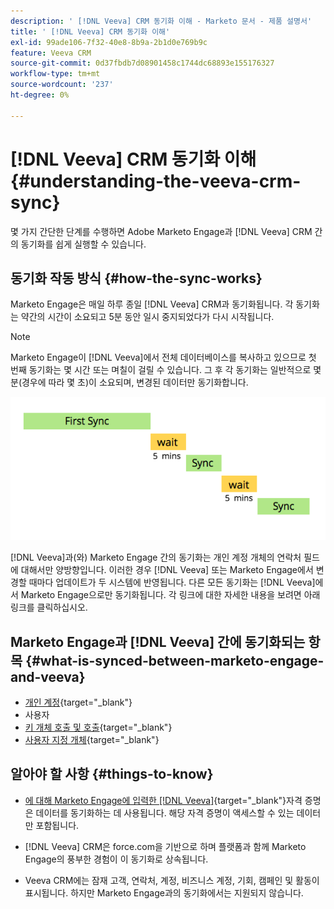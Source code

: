 ```yaml
---
description: ' [!DNL Veeva] CRM 동기화 이해 - Marketo 문서 - 제품 설명서'
title: ' [!DNL Veeva] CRM 동기화 이해'
exl-id: 99ade106-7f32-40e8-8b9a-2b1d0e769b9c
feature: Veeva CRM
source-git-commit: 0d37fbdb7d08901458c1744dc68893e155176327
workflow-type: tm+mt
source-wordcount: '237'
ht-degree: 0%

---
```


# [!DNL Veeva] CRM 동기화 이해 {#understanding-the-veeva-crm-sync}

몇 가지 간단한 단계를 수행하면 Adobe Marketo Engage과 [!DNL Veeva] CRM 간의 동기화를 쉽게 실행할 수 있습니다.

## 동기화 작동 방식 {#how-the-sync-works}

Marketo Engage은 매일 하루 종일 [!DNL Veeva] CRM과 동기화됩니다. 각 동기화는 약간의 시간이 소요되고 5분 동안 일시 중지되었다가 다시 시작됩니다.

>[!NOTE]
>
>Marketo Engage이 [!DNL Veeva]에서 전체 데이터베이스를 복사하고 있으므로 첫 번째 동기화는 몇 시간 또는 며칠이 걸릴 수 있습니다. 그 후 각 동기화는 일반적으로 몇 분(경우에 따라 몇 초)이 소요되며, 변경된 데이터만 동기화합니다.

![](assets/understanding-the-veeva-sync-1.png)

[!DNL Veeva]과(와) Marketo Engage 간의 동기화는 개인 계정 개체의 연락처 필드에 대해서만 양방향입니다. 이러한 경우 [!DNL Veeva] 또는 Marketo Engage에서 변경할 때마다 업데이트가 두 시스템에 반영됩니다. 다른 모든 동기화는 [!DNL Veeva]에서 Marketo Engage으로만 동기화됩니다. 각 링크에 대한 자세한 내용을 보려면 아래 링크를 클릭하십시오.

## Marketo Engage과 [!DNL Veeva] 간에 동기화되는 항목 {#what-is-synced-between-marketo-engage-and-veeva}

* [개인 계정](/help/marketo/product-docs/crm-sync/veeva-crm-sync/sync-details/person-account-sync-faq.md){target="_blank"}
* 사용자
* [키 개체 호출 및 호출](/help/marketo/product-docs/crm-sync/veeva-crm-sync/sync-details/syncing-call-and-call-key-messages.md){target="_blank"}
* [사용자 지정 개체](/help/marketo/product-docs/crm-sync/veeva-crm-sync/sync-details/custom-object-sync.md){target="_blank"}

## 알아야 할 사항 {#things-to-know}

* [에 대해 Marketo Engage에 입력한  [!DNL Veeva]](/help/marketo/product-docs/crm-sync/salesforce-sync/setup/enterprise-unlimited-edition/step-2-of-3-create-a-salesforce-user-for-marketo-enterprise-unlimited.md){target="_blank"}자격 증명은 데이터를 동기화하는 데 사용됩니다. 해당 자격 증명이 액세스할 수 있는 데이터만 포함됩니다.

* [!DNL Veeva] CRM은 force.com을 기반으로 하며 플랫폼과 함께 Marketo Engage의 풍부한 경험이 이 동기화로 상속됩니다.

* Veeva CRM에는 잠재 고객, 연락처, 계정, 비즈니스 계정, 기회, 캠페인 및 활동이 표시됩니다. 하지만 Marketo Engage과의 동기화에서는 지원되지 않습니다.
